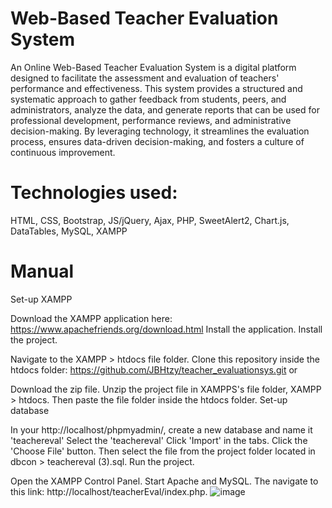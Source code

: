 # Web-Based Teacher Evaluation System
An Online Web-Based Teacher Evaluation System is a digital platform designed to facilitate the assessment and evaluation of teachers' performance and effectiveness. This system provides a structured and systematic approach to gather feedback from students, peers, and administrators, analyze the data, and generate reports that can be used for professional development, performance reviews, and administrative decision-making. By leveraging technology, it streamlines the evaluation process, ensures data-driven decision-making, and fosters a culture of continuous improvement.

# Technologies used:
HTML, CSS, Bootstrap, JS/jQuery, Ajax, PHP, SweetAlert2, Chart.js, DataTables, MySQL, XAMPP

# Manual
Set-up XAMPP

Download the XAMPP application here: https://www.apachefriends.org/download.html
Install the application.
Install the project.

Navigate to the XAMPP > htdocs file folder.
Clone this repository inside the htdocs folder: https://github.com/JBHtzy/teacher_evaluationsys.git
or

Download the zip file.
Unzip the project file in XAMPPS's file folder, XAMPP > htdocs.
Then paste the file folder inside the htdocs folder.
Set-up database

In your http://localhost/phpmyadmin/, create a new database and name it 'teachereval'
Select the 'teachereval'
Click 'Import' in the tabs.
Click the 'Choose File' button.
Then select the file from the project folder located in dbcon > teachereval (3).sql.
Run the project.

Open the XAMPP Control Panel.
Start Apache and MySQL.
The navigate to this link: http://localhost/teacherEval/index.php.
![image](https://github.com/user-attachments/assets/8ae47dd9-9a4b-45d9-8c74-d042150c3f16)
